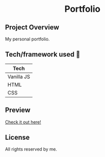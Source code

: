 
<h1 align="center">Portfolio</h1>


## Project Overview
My personal portfolio.

## Tech/framework used 🔧

| Tech                                                    | 
| ------------------------------------------------------- |
| Vanilla JS                         |    |
| HTML                        |     |
| CSS                           |    |
## Preview
<a href="https://drozd1krystian.github.io/portfolio/dist/" target="_blank">Check it out here!</a>
## License
All rights reserved by me.
